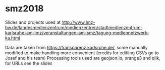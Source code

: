 # smz2018
Slides and projects used at http://www.lmz-bw.de/landesmedienzentrum/medienzentren/stadtmedienzentrum-karlsruhe-am-lmz/veranstaltungen-am-smz/tagung-mediennetzwerk-ka.html

Data are taken from https://transparenz.karlsruhe.de/, some manually modified to make handling more convenient (credits for editiing CSVs go to Josef and his team)
Processing tools used are geojson.io, orange3 and qlik, for URLs see the slides
